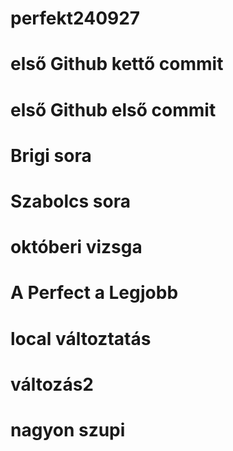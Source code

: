 # perfekt240927

# első Github kettő commit


# első Github első commit

# Brigi sora
# Szabolcs sora
# októberi vizsga 
# A Perfect a Legjobb

# local változtatás

# változás2

# nagyon szupi

